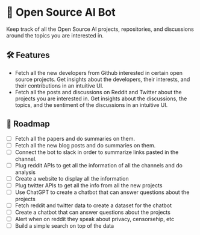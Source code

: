 # 🦙 Open Source AI Bot

Keep track of all the Open Source AI projects, repositories, and discussions around the topics you are interested in.

## 🛠️ Features

- Fetch all the new developers from Github interested in certain open source projects. Get insights about the developers, their interests, and their contributions in an intuitive UI.
- Fetch all the posts and discussions on Reddit and Twitter about the projects you are interested in. Get insights about the discussions, the topics, and the sentiment of the discussions in an intuitive UI.

## 🚀 Roadmap

- [ ] Fetch all the papers and do summaries on them.
- [ ] Fetch all the new blog posts and do summaries on them.
- [ ] Connect the bot to slack in order to summarize links pasted in the channel.
- [ ] Plug reddit APIs to get all the information of all the channels and do analysis
- [ ] Create a website to display all the information
- [ ] Plug twitter APIs to get all the info from all the new projects
- [ ] Use ChatGPT to create a chatbot that can answer questions about the projects
- [ ] Fetch reddit and twitter data to create a dataset for the chatbot
- [ ] Create a chatbot that can answer questions about the projects
- [ ] Alert when on reddit they speak about privacy, censorsehip, etc
- [ ] Build a simple search on top of the data